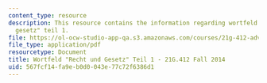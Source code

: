 ```yaml
---
content_type: resource
description: This resource contains the information regarding wortfeld "recht und
  gesetz" teil 1.
file: https://ol-ocw-studio-app-qa.s3.amazonaws.com/courses/21g-412-advanced-german-literature-culture-madness-murder-mysteries-fall-2014/567fcf14fa9eb0d0043e77c72f6386d1_MIT21G_412F14_Wo5-6_Rech.pdf
file_type: application/pdf
resourcetype: Document
title: Wortfeld "Recht und Gesetz" Teil 1 - 21G.412 Fall 2014
uid: 567fcf14-fa9e-b0d0-043e-77c72f6386d1
---
```

